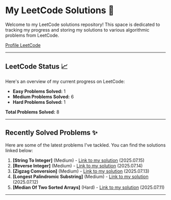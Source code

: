 # My LeetCode Solutions 🚀

Welcome to my LeetCode solutions repository! This space is dedicated to tracking my progress and storing my solutions to various algorithmic problems from LeetCode.

[Profile LeetCode](https://leetcode.com/u/L4yoos/)

---

## LeetCode Status 📈

Here's an overview of my current progress on LeetCode:
    
* **Easy Problems Solved:** 1
* **Medium Problems Solved:** 6
* **Hard Problems Solved:** 1
    
**Total Problems Solved:** 8
    

---

## Recently Solved Problems ✨

Here are some of the latest problems I've tackled. You can find the solutions linked below:
    
1.  **[String To Integer]** (Medium) - [Link to my solution](https://github.com/L4yoos/leetcode/blob/main/8_StringToInteger_Medium/Solution.java) (2025.07.15)
2.  **[Reverse Integer]** (Medium) - [Link to my solution](https://github.com/L4yoos/leetcode/blob/main/7_ReverseInteger_Medium/Solution.java) (2025.07.14)
3.  **[Zigzag Conversion]** (Medium) - [Link to my solution](https://github.com/L4yoos/leetcode/blob/main/6_ZigzagConversion_Medium/Solution.java) (2025.07.13)
4.  **[Longest Palindromic Substring]** (Medium) - [Link to my solution](https://github.com/L4yoos/leetcode/blob/main/5_LongestPalindromicSubstring_Medium/Solution.java) (2025.07.12)
5.  **[Median Of Two Sorted Arrays]** (Hard) - [Link to my solution](https://github.com/L4yoos/leetcode/blob/main/4_MedianOfTwoSortedArrays_Hard/Solution.java) (2025.07.11)
    
---
